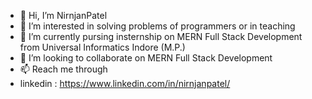- 👋 Hi, I’m NirnjanPatel
- 👀 I’m interested in solving problems of programmers or in teaching
- 🌱 I’m currently pursing insternship on MERN Full Stack Development from Universal Informatics Indore (M.P.)
- 💞️ I’m looking to collaborate on MERN Full Stack Development 
- 📫 Reach me through 
- linkedin : https://www.linkedin.com/in/nirnjanpatel/

<!---
NirnjanPatel/NirnjanPatel is a ✨ special ✨ repository because its `README.md` (this file) appears on your GitHub profile.
You can click the Preview link to take a look at your changes.
--->
